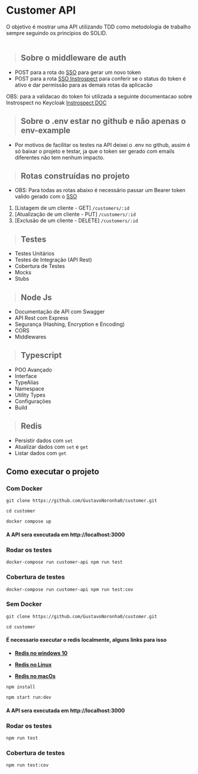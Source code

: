 # **Customer API**

O objetivo é mostrar uma API utilizando TDD como metodologia de trabalho sempre seguindo os princípios do SOLID.
<br /><br />

> ## Sobre o middleware de auth
* POST para a rota do [SSO](https://accounts.seguros.vitta.com.br/auth/realms/careers/protocol/openid-connect/token/) para gerar um novo token
* POST para a rota  [SSO Instrospect](https://accounts.seguros.vitta.com.br/auth/realms/careers/protocol/openid-connect/token/) para conferir se o status do token é ativo e dar permissão para as demais rotas da aplicacão

OBS: para a validacao do token foi utilizada a seguinte documentacao sobre Instrospect no Keycloak [Instrospect DOC](https://github.com/keycloak/keycloak-documentation/blob/main/authorization_services/topics/service-rpt-token-introspection.adoc)

> ## Sobre o .env estar no github e não apenas o env-example
* Por motivos de facilitar os testes na API deixei o .env no github, assim é só baixar o projeto e testar, ja que o token ser gerado com emails diferentes não tem nenhum impacto.
> ## Rotas construídas no projeto
* OBS: Para todas as rotas abaixo é necessário passar um Bearer token valido gerado com o [SSO](https://accounts.seguros.vitta.com.br/auth/realms/careers/protocol/openid-connect/token/)

1. [Listagem de um cliente - GET] `/customers/:id`
2. [Atualização de um cliente - PUT] `/customers/:id`
3. [Exclusão de um cliente - DELETE] `/customers/:id`


> ## Testes
* Testes Unitários
* Testes de Integração (API Rest)
* Cobertura de Testes
* Mocks
* Stubs

> ## Node Js
* Documentação de API com Swagger
* API Rest com Express
* Segurança (Hashing, Encryption e Encoding)
* CORS
* Middlewares

> ## Typescript
* POO Avançado
* Interface
* TypeAlias
* Namespace
* Utility Types
* Configurações
* Build

> ## Redis
* Persistir dados com `set`
* Atualizar dados com `set` e `get`
* Listar dados com `get`

## **Como executar o projeto**

### **Com Docker**

```
git clone https://github.com/GustavoNoronha0/customer.git
```

```
cd customer 
```


```
docker compose up
```

#### A API sera executada em http://localhost:3000

### **Rodar os testes**
```
docker-compose run customer-api npm run test
```

### **Cobertura de testes**
```
docker-compose run customer-api npm run test:cov
```

### **Sem Docker**

```
git clone https://github.com/GustavoNoronha0/customer.git
```

```
cd customer 
```

#### É necessario executar o redis localmente, alguns links para isso 

* **[Redis no windows 10](https://redis.com/blog/redis-on-windows-10/)**

* **[Redis no Linux](https://redis.io/docs/getting-started/installation/install-redis-on-linux/)**

* **[Redis no macOs](https://redis.io/docs/getting-started/installation/install-redis-on-mac-os/)**

```
npm install
```

```
npm start run:dev
```

#### A API sera executada em http://localhost:3000

### **Rodar os testes**
```
npm run test
```

### **Cobertura de testes**
```
npm run test:cov
```


